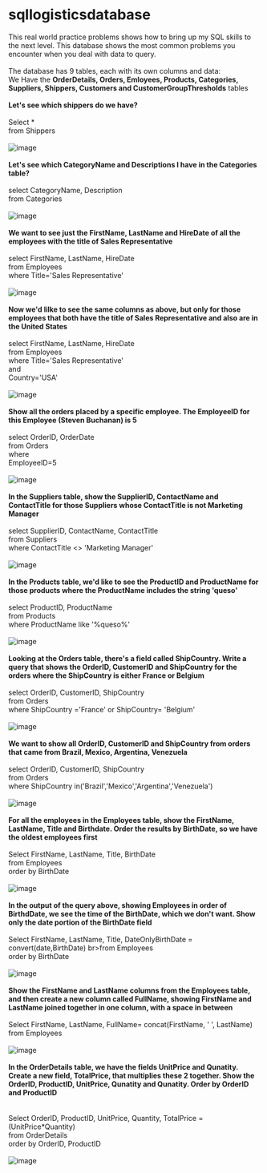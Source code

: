 # sqllogisticsdatabase
This real world practice problems shows how to bring up my SQL skills to the next level.    This database shows the most common problems you encounter when you deal with data to query.
<br>
<br>
The database has 9 tables, each with its own columns and data:
<br>
We Have the <b>OrderDetails, Orders, Emloyees, Products, Categories, Suppliers, Shippers, Customers and CustomerGroupThresholds</b> tables
<br>
<br>
<b>Let's see which shippers do we have?</b>
  <br>
  <br>
  Select * <br>from Shippers
  <br>
  <br>
  ![image](https://github.com/marcosalinas777/sqllogisticsdatabase/assets/95108103/7d15f10f-c9b2-44bb-b71e-547edb497591)
  <br>
  <br>
  <b>Let's see which CategoryName and Descriptions I have in the Categories table?</b>
  <br>
  <br>
  select CategoryName, Description <br>from Categories
  <br>
  <br>
  ![image](https://github.com/marcosalinas777/sqllogisticsdatabase/assets/95108103/7e881471-1375-4322-a283-f7256b60fa28)
<br>
<br>
<b>We want to see just the FirstName, LastName and HireDate of all the employees with the title of Sales Representative</b>
  <br>
  <br>
  select FirstName, LastName, HireDate <br>from Employees
<br>where Title='Sales Representative'
<br>
<br>
![image](https://github.com/marcosalinas777/sqllogisticsdatabase/assets/95108103/135bae0a-fde6-4f29-b8e6-44c28dc60583)
<br>
<br>
<b>Now we'd lilke to see the same columns as above, but only for those employees that both have the title of Sales Representative and also are in the United States</b>
  <br>
  <br>
  select FirstName, LastName, HireDate <BR>from Employees
<br>where Title='Sales Representative'
<BR>and
<br>Country='USA'
  <br>
  <br>
  ![image](https://github.com/marcosalinas777/sqllogisticsdatabase/assets/95108103/5827dbe4-01c9-411e-852d-eb6a8630d92a)
  <br>
  <br>
<b>Show all the orders placed by a specific employee.  The EmployeeID for this Employee (Steven Buchanan) is 5</b>
  <br>
  <br>
  select OrderID, OrderDate
<br>from Orders
<br>where 
<br>EmployeeID=5
  <br>
  <br>
  ![image](https://github.com/marcosalinas777/sqllogisticsdatabase/assets/95108103/73c216db-6faa-4cd0-af51-df79ff5ba6aa)
   <br>
  <br>
<b>In the Suppliers table, show the SupplierID, ContactName and ContactTitle for those Suppliers whose ContactTitle is not Marketing Manager</b>
  <br>
  <br>
select SupplierID, ContactName, ContactTitle
<br>from Suppliers
<br>where ContactTitle <> 'Marketing Manager'
  <br>
  <br>
  ![image](https://github.com/marcosalinas777/sqllogisticsdatabase/assets/95108103/9d2b866b-d6fb-4e07-925f-c0c0471e6a32)
 <br>
  <br>
<b>In the Products table, we'd like to see the ProductID and ProductName for those products where the ProductName includes the string 'queso'</b>
  <br>
  <br>
  select ProductID, ProductName
<br>from Products
<br>where ProductName like '%queso%'
  <br>
  <br>
  ![image](https://github.com/marcosalinas777/sqllogisticsdatabase/assets/95108103/6c6606d7-cbd9-4e26-8be7-079653aea659)
   <br>
  <br>
<b>Looking at the Orders table, there's a field called ShipCountry.  Write a query that shows the OrderID, CustomerID and ShipCountry for the orders where the ShipCountry is either France or Belgium</b>
  <br>
  <br>
  select OrderID, CustomerID, ShipCountry
<br>from Orders
<br>where ShipCountry ='France' or ShipCountry= 'Belgium'
  <br>
  <br>
  ![image](https://github.com/marcosalinas777/sqllogisticsdatabase/assets/95108103/5a553385-1b41-47d6-b0a5-7858f8e7af24)
<br>
  <br>
  <b>We want to show all OrderID, CustomerID and ShipCountry from orders that came from Brazil, Mexico, Argentina, Venezuela</b>
  <br>
  <br>
  select OrderID, CustomerID, ShipCountry
<br>from Orders
<br>where ShipCountry in('Brazil','Mexico','Argentina','Venezuela')
  <br>
  <br>
  ![image](https://github.com/marcosalinas777/sqllogisticsdatabase/assets/95108103/07fc7215-f10d-4a4d-93c2-1dd1bdf9e5a1)
  <br>
  <br>
  <b>For all the employees in the Employees table, show the FirstName, LastName, Title and Birthdate.  Order the results by BirthDate, so we have the oldest employees first</b>
  <br>
  <br>
  Select FirstName, LastName, Title, BirthDate 
<br>from Employees
<br>order by BirthDate 
  <br>
  <br>
  ![image](https://github.com/marcosalinas777/sqllogisticsdatabase/assets/95108103/258916da-185d-4406-9b2d-e1db05e84934)
   <br>
  <br>
  <b>In the output of the query above, showing Employees in order of BirthdDate, we see the time of the BirthDate, which we don't want.  Show only the date portion of the BirthDate field</b>
  <br>
  <br>
Select FirstName, LastName, Title, DateOnlyBirthDate = convert(date,BirthDate) 
br>from Employees
<br>order by BirthDate 
  <br>
  <br>
  ![image](https://github.com/marcosalinas777/sqllogisticsdatabase/assets/95108103/fcb2918b-ce27-412c-9b5c-3cf4df27d57e)
   <br>
  <br>
  <b>Show the FirstName and LastName columns from the Employees table, and then create a new column called FullName, showing FirstName and LastName joined together in one column, with a space in between</b>
  <br>
  <br>
  Select FirstName, LastName, FullName= concat(FirstName, ' ', LastName)
<br>from Employees
  <br>
  <br>
  ![image](https://github.com/marcosalinas777/sqllogisticsdatabase/assets/95108103/b97125a3-92b4-4cd7-ad9f-c9b0adee96c0)
 <br>
  <br>
  <b>In the OrderDetails table, we have the fields UnitPrice and Qunatity.  Create a new field, TotalPrice, that multiplies these 2 together.  Show the OrderID, ProductID, UnitPrice, Qunatity and Qunatity.  Order by OrderID and ProductID</b>
  <br>
  <br>  
Select OrderID, ProductID, UnitPrice, Quantity, TotalPrice = (UnitPrice*Quantity)
<br>from OrderDetails
<br>order by OrderID, ProductID
  <br>
  <br>
  ![image](https://github.com/marcosalinas777/sqllogisticsdatabase/assets/95108103/6b0e845c-6d8e-452b-ad25-3096e9d8d6e8)

  
  
  
  

  
  
  

  
  
  

  
  

  


  
  
  




